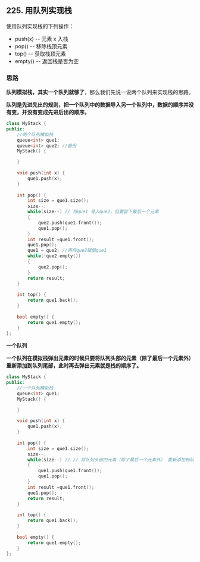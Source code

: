 ## 225. 用队列实现栈

使用队列实现栈的下列操作：

- push(x) -- 元素 x 入栈
- pop() -- 移除栈顶元素
- top() -- 获取栈顶元素
- empty() -- 返回栈是否为空

### 思路

**队列模拟栈，其实一个队列就够了**，那么我们先说一说两个队列来实现栈的思路。

**队列是先进先出的规则，把一个队列中的数据导入另一个队列中，数据的顺序并没有变，并没有变成先进后出的顺序。**

```cpp
class MyStack {
public:
    //两个队列模拟栈
    queue<int> que1;
    queue<int> que2; //备份
    MyStack() {

    }
    
    void push(int x) {
        que1.push(x);
    }
    
    int pop() { 
        int size = que1.size();
        size--;
        while(size--) // 将que1 导入que2，但要留下最后一个元素
        {
            que2.push(que1.front());
            que1.pop();
        }
        int result =que1.front();
        que1.pop();
        que1 = que2; //再将que2赋值que1
        while(!que2.empty())
        {
            que2.pop();
        }
        return result;
    }
    
    int top() {
        return que1.back();
    }
    
    bool empty() {
        return que1.empty();
    }
};

```

**一个队列**

**一个队列在模拟栈弹出元素的时候只要将队列头部的元素（除了最后一个元素外） 重新添加到队列尾部，此时再去弹出元素就是栈的顺序了。**

```cpp
class MyStack {
public:
    //一个队列模拟栈
    queue<int> que1;
    MyStack() {

    }
    
    void push(int x) {
        que1.push(x);
    }
    
    int pop() { 
        int size = que1.size();
        size--;
        while(size--) // // 将队列头部的元素（除了最后一个元素外） 重新添加到队列尾部
        {
            que1.push(que1.front());
            que1.pop();
        }
        int result =que1.front();
        que1.pop();
        return result;
    }
    
    int top() {
        return que1.back();
    }
    
    bool empty() {
        return que1.empty();
    }
};
```


